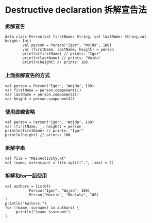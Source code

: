 # Destructive declaration 拆解宣告法

### 拆解宣告
	data class Person(val firstName: String, val lastName: String,val height: Int)
	        val person = Person("Igor", "Wojda", 180)
	        var (firstName, lastName, height) = person
	        println(firstName) // prints: "Igor"
	        println(lastName) // prints: "Wojda"
	        println(height) // prints: 180
	        
### 上面拆解宣告的方式
	val person = Person("Igor", "Wojda", 180)
	var firstName = person.component1()
	var lastName = person.component2()
	var height = person.component3()
	

### 使用底線省略
	val person = Person("Igor", "Wojda", 180)
	var (firstName, _, height) = person
	println(firstName) // prints: "Igor"
	println(height) // prints: 180
	
### 拆解字串
	val file = "MainActivity.kt"
	val (name, extension) = file.split(".", limit = 2)
	
### 拆解和for一起使用
	val authors = listOf(
	           Person("Igor", "Wojda", 180),
	           Person("Marcin", "Moskała", 180)
	)
	println("Authors:")
	for ((name, surname) in authors) {
	     println("$name $surname")
	}
  